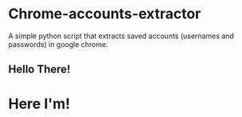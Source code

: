 # Chrome-accounts-extractor
A simple python script that extracts saved accounts (usernames and passwords) in google chrome.


## Hello There!

# Here I'm!
